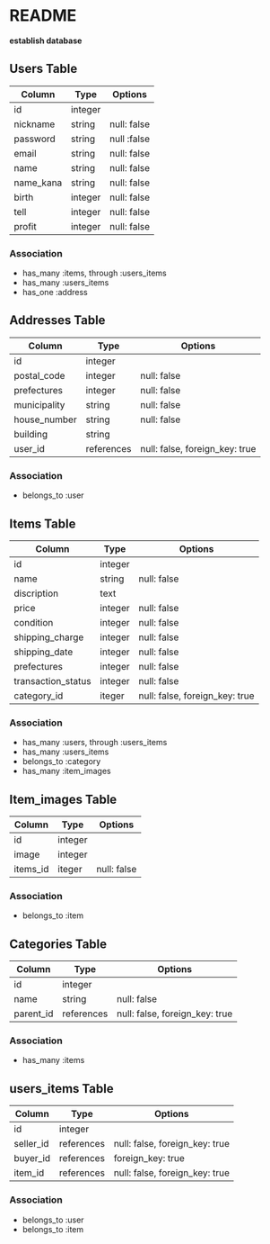 # README

**establish database**

## Users Table
|Column|Type|Options|
|------|----|-------|
|id|integer||
|nickname|string|null: false|
|password|string|null :false|
|email|string|null: false|
|name|string|null: false|
|name_kana|string|null: false|
|birth|integer|null: false|
|tell|integer|null: false|
|profit|integer|null: false|
### Association
- has_many :items, through :users_items
- has_many :users_items
- has_one :address

## Addresses Table
|Column|Type|Options|
|------|----|-------|
|id|integer||
|postal_code|integer|null: false|
|prefectures|integer|null: false|
|municipality|string|null: false|
|house_number|string|null: false|
|building|string||
|user_id|references|null: false, foreign_key: true|

### Association
- belongs_to :user


## Items Table
|Column|Type|Options|
|------|----|-------|
|id|integer||
|name|string|null: false|
|discription|text||
|price|integer|null: false|
|condition|integer|null: false|
|shipping_charge|integer|null: false|
|shipping_date|integer|null: false|
|prefectures|integer|null: false|
|transaction_status|integer|null: false|
|category_id|iteger|null: false, foreign_key: true|
### Association
- has_many :users, through :users_items
- has_many :users_items
- belongs_to :category
- has_many :item_images


## Item_images Table
|Column|Type|Options|
|------|----|-------|
|id|integer||
|image|integer||
|items_id|iteger|null: false|

### Association
- belongs_to :item


## Categories Table
|Column|Type|Options|
|------|----|-------|
|id|integer||
|name|string|null: false|
|parent_id|references|null: false, foreign_key: true|
### Association
- has_many :items


## users_items Table
|Column|Type|Options|
|------|----|-------|
|id|integer||
|seller_id|references|null: false, foreign_key: true|
|buyer_id|references|foreign_key: true|
|item_id|references|null: false, foreign_key: true|

### Association
- belongs_to :user
- belongs_to :item
